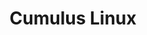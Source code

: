 ---
title: Cumulus Linux
layout: pdf
product: Cumulus Linux
version: "5.7"
type: pdf
bookhidden: true
---
